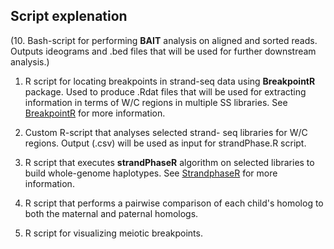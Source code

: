 ## Script explenation

(10. Bash-script for performing **BAIT** analysis on aligned and sorted reads. Outputs ideograms and .bed files that will be used for further downstream analysis.)

01. R script for locating breakpoints in strand-seq data using **BreakpointR** package. Used to produce .Rdat files that will be used for extracting information in terms of W/C regions in multiple SS libraries. See [BreakpointR](https://github.com/daewoooo/breakpointR) for more information. 

02. Custom R-script that analyses selected strand- seq libraries for W/C regions. Output (.csv) will be used as input for strandPhase.R script.

03. R script that executes **strandPhaseR** algorithm on selected libraries to build whole-genome haplotypes. See [StrandphaseR](https://github.com/daewoooo/StrandPhaseR) for more information. 

04. R script that performs a pairwise comparison of each child's homolog to both the maternal and paternal homologs.

05. R script for visualizing meiotic breakpoints.